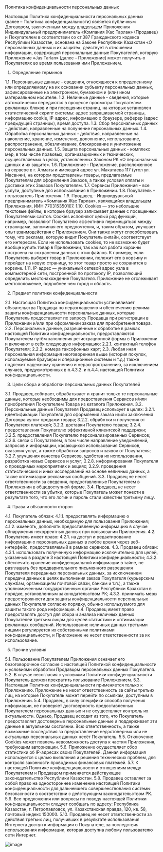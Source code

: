 Политика конфиденциальности персональных данных

Настоящая Политика конфиденциальности персональных данных (далее – Политика конфиденциальности) является публичным Договором, заключенным между владельцем Приложения Индивидуальный предприниматель «Компания Жас Тарлан» (Продавец) и Покупателем в соответствии со ст.387 Гражданского кодекса Республики Казахстан, основана на Законе Республики Казахстан «О персональных данных и их защите», действует в отношении информации, содержащей персональные данные Покупателей, которую Приложение «Jas Tarlan» (далее – Приложение) может получить о Покупателях во время пользования ими Приложением.

1. Определение терминов

1.1. Персональные данные - сведения, относящиеся к определенному или определяемому на их основании субъекту персональных данных, зафиксированные на электронном, бумажном и (или) ином материальном носителе.
1.2. Неличные данные - сведения, которые автоматически передаются в процессе просмотра Покупателем рекламных блоков и при посещении страниц, на которых установлен статистический скрипт системы: адрес запрашиваемой страницы, информацию cookie, IP-адрес, информацию о браузере, реферер (адрес предыдущей страницы), время доступа.
1.3. Сбор персональных данных - действия, направленные на получение персональных данных.
1.4. Обработка персональных данных - действия, направленные на накопление, хранение, изменение, дополнение, использование, распространение, обезличивание, блокирование и уничтожение персональных данных.
1.5. Защита персональных данных - комплекс мер, в том числе правовых, организационных и технических, осуществляемых в целях, установленных Законом РК «О персональных данных и их защите».
1.6. Приложение - Приложение, расположенное на сервере в г. Алматы и имеющий адрес ул. Макатаева 117 (угол ул. Масанчи), на котором представлены товары, предлагаемые Покупателям для оформления Заказов, а также условия оплаты и доставки этих Заказов Покупателям.
1.7. Сервисы Приложения – все услуги, доступные для использования в Приложении.
1.8. Покупатель – пользователь Приложения.
1.9. Продавец – Индивидуальный предприниматель «Компания Жас Тарлан», являющийся владельцем Приложения, ИИН 770315350107.
1.10. Cookies — это небольшие текстовые файлы, в которые браузер записывает данные с посещенных Покупателями сайтов. Cookies исполняют целый ряд функций, например, позволяют Покупателю эффективно перемещаться между страницами, запоминая его предпочтения, и, таким образом, улучшает опыт взаимодействия с Приложением. Они также могут способствовать тому, что реклама, которую видит Покупатель онлайн, соответствует его интересам. Если не использовать cookies, то не возможно будет вообще купить товар в Приложении, так как вся работа корзины построена на сохранении данных с этих файлов. К примеру, если Покупатель выберет товар в Приложении, положит его в корзину и перейдет на новую страницу, то этот товар просто не сохранится в корзине.
1.11. IP-адрес — уникальный сетевой адрес узла в компьютерной сети, построенной по протоколу IP, позволяющий определить местонахождение Покупателя. Приложение не отслеживает местоположение, подробнее чем город и область.

2. Предмет политики конфиденциальности

2.1. Настоящая Политика конфиденциальности устанавливает обязательства Продавца по неразглашению и обеспечению режима защиты конфиденциальности персональных данных, которые Покупатель предоставляет по запросу Продавца при регистрации в Приложении и/или при оформлении заказа для приобретения товара.
2.2. Персональные данные, разрешённые к обработке в рамках настоящей Политики конфиденциальности, предоставляются Покупателем путём заполнения регистрационной формы в Приложении и включают в себя следующую информацию:
2.2.1. контактный телефон Покупателя;
2.2.2. номера таксофонных карт;
2.3. Любая иная персональная информация неоговоренная выше (история покупок, используемые браузеры и операционные системы и т.д.) также подлежит надежному хранению и нераспространению, за исключением случаев, предусмотренных в п.4.3.2. и п.4.4. настоящей Политики конфиденциальности.

3. Цели сбора и обработки персональных данных Покупателей

3.1. Продавец собирает, обрабатывает и хранит только те персональные данные, которые необходимы для предоставления Сервисов и/или приобретения Покупателем Товара из каталога Приложения.
3.2. Персональные данные Покупателя Продавец использует в целях:
3.2.1. идентификации Покупателя для оформления заказа и/или заключения Договора купли-продажи товара;
3.2.2. обработки и получения от Покупателя платежей;
3.2.3. доставки Покупателю товара;
3.2.4. предоставления Покупателю эффективной клиентской поддержки;
3.2.5. предоставления Покупателю персонализированных Сервисов;
3.2.6. связи с Покупателем, в том числе направление уведомлений, запросов и информации, касающихся использования Сервисов, оказания услуг, а также обработки запросов и заявок от Покупателя;
3.2.7. улучшения качества Сервисов, удобства их использования, разработка новых Сервисов и услуг;
3.2.8. информирования Покупателя о проводимых мероприятиях и акциях;
3.2.9. проведения статистических и иных исследований на основе неличных данных, а также оптимизации рекламных сообщений.
3.3. Продавец не несет ответственности за сведения, предоставленные Покупателем в Приложении в общедоступной форме.
3.4. Продавец не несет ответственности за убытки, которые Покупатель может понести в результате того, что его логин и пароль стали известны третьему лицу.

4. Права и обязанности сторон

4.1. Покупатель обязан:
4.1.1. предоставлять информацию о персональных данных, необходимую для пользования Приложения;
4.1.2. изменять, дополнять предоставленную информацию в случае обнаружения некорректных данных при пользовании Приложения.
4.2. Покупатель имеет право:
4.2.1. на доступ и редактирование информации о персональных данных в любое время через веб-интерфейс, предоставляемый в рамках сервисов.
4.3. Продавец обязан:
4.3.1. использовать полученную информацию исключительно для целей, указанных в разделе 3 настоящей Политики конфиденциальности;
4.3.2. обеспечить хранение конфиденциальной информации в тайне, не разглашать без предварительного письменного разрешения Покупателя переданных персональных данных, за исключением передачи данных в целях выполнения заказа Покупателя (курьерским службам, организациям почтовой связи, банкам и т.п.), а также уполномоченным государственным органам Республики Казахстан в порядке, установленным законодательством РК;
4.3.3. принимать меры предосторожности для защиты конфиденциальности персональных данных Покупателя согласно порядку, обычно используемого для защиты такого рода информации.
4.4. Продавец имеет право предоставлять доступ для сбора и анализа неличных данных Покупателей третьим лицам для целей статистики и оптимизации рекламных сообщений. Использование неличных данных третьими лицами регулируется их собственными политиками конфиденциальности, и Приложение не несет ответственности за их использование.

5. Прочие условия

5.1. Пользование Покупателем Приложения означает его безоговорочное согласие с настоящей Политикой конфиденциальности и условиями обработки Продавцом персональных данных Покупателя.
5.2. В случае несогласия с условиями Политики конфиденциальности Покупатель должен прекратить пользование Приложением.
5.3. Настоящая Политика конфиденциальности применяется только к Приложению. Приложение не несет ответственность за сайты третьих лиц, на которые Покупатель может перейти по ссылкам, доступным в Приложении.
5.4. Продавец, в силу специфики способа получения информации, не проверяет достоверность предоставленных Покупателем персональных данных и не осуществляет контроль их актуальности. Однако, Продавец исходит из того, что Покупатель предоставляет достоверные персональные данные и поддерживает эти данные в актуальном состоянии. Всю ответственность, а также возможные последствия за предоставление недостоверных или не актуальных персональных данных несёт Покупатель.
5.5. Отключение Сookies может повлечь невозможность доступа к частям Приложения, требующим авторизации.
5.6. Приложение осуществляет сбор статистики об IP-адресах своих Покупателей. Данная информация используется с целью выявления и решения технических проблем, для контроля законности проводимых финансовых платежей.
5.7. К настоящей Политике конфиденциальности и отношениям между Покупателем и Продавцом применяется действующее законодательство Республики Казахстан.
5.8. Продавец оставляет за собой право на одностороннее изменение настоящей Политики конфиденциальности для дальнейшего совершенствования системы безопасности в соответствии с действующим законодательством РК.
5.9. Все предложения или вопросы по поводу настоящей Политики конфиденциальности следует сообщать по адресу: Республика Казахстан, г. Петропавловск, ул. Казахстанская правда, 120, кв. 58, почтовый индекс 150000.
5.10. Продавец не несет ответственности за действия третьих лиц, получивших в результате использования Интернета доступ к информации о Покупателе, за последствия использования информации, которая доступна любому пользователю сети Интернет.

![image](https://github.com/zhastarlan/zhastarlanPolicy/assets/134010773/59749758-cd07-41a9-a641-bb16e32a9486)

